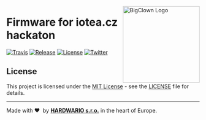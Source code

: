 <a href="https://www.bigclown.com/"><img src="https://bigclown.sirv.com/logo.png" width="200" alt="BigClown Logo" align="right"></a>

# Firmware for iotea.cz hackaton

[![Travis](https://img.shields.io/travis/bigclownprojects/bcf-stetoskop/master.svg)](https://travis-ci.org/bigclownprojects/bcf-stetoskop)
[![Release](https://img.shields.io/github/release/bigclownprojects/bcf-stetoskop.svg)](https://github.com/bigclownprojects/bcf-stetoskop/releases)
[![License](https://img.shields.io/github/license/bigclownprojects/bcf-stetoskop.svg)](https://github.com/bigclownprojects/bcf-stetoskop/blob/master/LICENSE)
[![Twitter](https://img.shields.io/twitter/follow/BigClownLabs.svg?style=social&label=Follow)](https://twitter.com/BigClownLabs)



## License

This project is licensed under the [MIT License](https://opensource.org/licenses/MIT/) - see the [LICENSE](LICENSE) file for details.

---

Made with &#x2764;&nbsp; by [**HARDWARIO s.r.o.**](https://www.hardwario.com/) in the heart of Europe.
